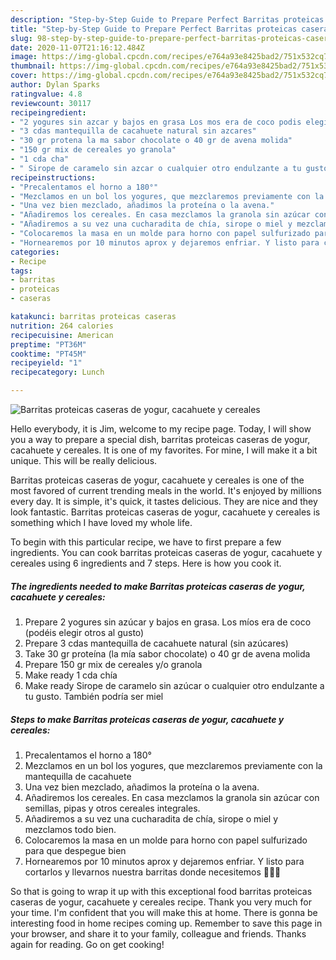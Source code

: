 ```yaml
---
description: "Step-by-Step Guide to Prepare Perfect Barritas proteicas caseras de yogur, cacahuete y cereales"
title: "Step-by-Step Guide to Prepare Perfect Barritas proteicas caseras de yogur, cacahuete y cereales"
slug: 98-step-by-step-guide-to-prepare-perfect-barritas-proteicas-caseras-de-yogur-cacahuete-y-cereales
date: 2020-11-07T21:16:12.484Z
image: https://img-global.cpcdn.com/recipes/e764a93e8425bad2/751x532cq70/barritas-proteicas-caseras-de-yogur-cacahuete-y-cereales-foto-principal.jpg
thumbnail: https://img-global.cpcdn.com/recipes/e764a93e8425bad2/751x532cq70/barritas-proteicas-caseras-de-yogur-cacahuete-y-cereales-foto-principal.jpg
cover: https://img-global.cpcdn.com/recipes/e764a93e8425bad2/751x532cq70/barritas-proteicas-caseras-de-yogur-cacahuete-y-cereales-foto-principal.jpg
author: Dylan Sparks
ratingvalue: 4.8
reviewcount: 30117
recipeingredient:
- "2 yogures sin azcar y bajos en grasa Los mos era de coco podis elegir otros al gusto"
- "3 cdas mantequilla de cacahuete natural sin azcares"
- "30 gr protena la ma sabor chocolate o 40 gr de avena molida"
- "150 gr mix de cereales yo granola"
- "1 cda cha"
- " Sirope de caramelo sin azcar o cualquier otro endulzante a tu gusto Tambin podra ser miel"
recipeinstructions:
- "Precalentamos el horno a 180°"
- "Mezclamos en un bol los yogures, que mezclaremos previamente con la mantequilla de cacahuete"
- "Una vez bien mezclado, añadimos la proteína o la avena."
- "Añadiremos los cereales. En casa mezclamos la granola sin azúcar con semillas, pipas y otros cereales integrales."
- "Añadiremos a su vez una cucharadita de chía, sirope o miel y mezclamos todo bien."
- "Colocaremos la masa en un molde para horno con papel sulfurizado para que despegue bien"
- "Hornearemos por 10 minutos aprox y dejaremos enfriar. Y listo para cortarlos y llevarnos nuestra barritas donde necesitemos 🦾🦾🦾"
categories:
- Recipe
tags:
- barritas
- proteicas
- caseras

katakunci: barritas proteicas caseras 
nutrition: 264 calories
recipecuisine: American
preptime: "PT36M"
cooktime: "PT45M"
recipeyield: "1"
recipecategory: Lunch

---
```



![Barritas proteicas caseras de yogur, cacahuete y cereales](https://img-global.cpcdn.com/recipes/e764a93e8425bad2/751x532cq70/barritas-proteicas-caseras-de-yogur-cacahuete-y-cereales-foto-principal.jpg)

Hello everybody, it is Jim, welcome to my recipe page. Today, I will show you a way to prepare a special dish, barritas proteicas caseras de yogur, cacahuete y cereales. It is one of my favorites. For mine, I will make it a bit unique. This will be really delicious.

Barritas proteicas caseras de yogur, cacahuete y cereales is one of the most favored of current trending meals in the world. It's enjoyed by millions every day. It is simple, it's quick, it tastes delicious. They are nice and they look fantastic. Barritas proteicas caseras de yogur, cacahuete y cereales is something which I have loved my whole life.




To begin with this particular recipe, we have to first prepare a few ingredients. You can cook barritas proteicas caseras de yogur, cacahuete y cereales using 6 ingredients and 7 steps. Here is how you cook it.

<!--inarticleads1-->

##### The ingredients needed to make Barritas proteicas caseras de yogur, cacahuete y cereales:

1. Prepare 2 yogures sin azúcar y bajos en grasa. Los míos era de coco (podéis elegir otros al gusto)
1. Prepare 3 cdas mantequilla de cacahuete natural (sin azúcares)
1. Take 30 gr proteína (la mía sabor chocolate) o 40 gr de avena molida
1. Prepare 150 gr mix de cereales y/o granola
1. Make ready 1 cda chía
1. Make ready  Sirope de caramelo sin azúcar o cualquier otro endulzante a tu gusto. También podría ser miel




<!--inarticleads2-->

##### Steps to make Barritas proteicas caseras de yogur, cacahuete y cereales:

1. Precalentamos el horno a 180°
1. Mezclamos en un bol los yogures, que mezclaremos previamente con la mantequilla de cacahuete
1. Una vez bien mezclado, añadimos la proteína o la avena.
1. Añadiremos los cereales. En casa mezclamos la granola sin azúcar con semillas, pipas y otros cereales integrales.
1. Añadiremos a su vez una cucharadita de chía, sirope o miel y mezclamos todo bien.
1. Colocaremos la masa en un molde para horno con papel sulfurizado para que despegue bien
1. Hornearemos por 10 minutos aprox y dejaremos enfriar. Y listo para cortarlos y llevarnos nuestra barritas donde necesitemos 🦾🦾🦾




So that is going to wrap it up with this exceptional food barritas proteicas caseras de yogur, cacahuete y cereales recipe. Thank you very much for your time. I'm confident that you will make this at home. There is gonna be interesting food in home recipes coming up. Remember to save this page in your browser, and share it to your family, colleague and friends. Thanks again for reading. Go on get cooking!
